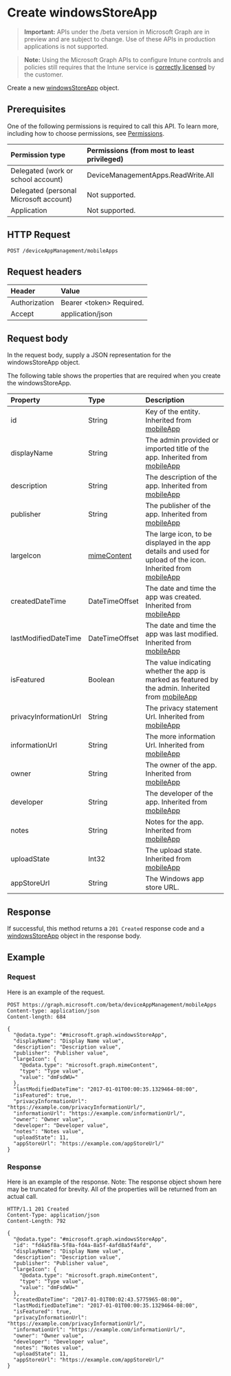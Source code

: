 ﻿# Create windowsStoreApp

> **Important:** APIs under the /beta version in Microsoft Graph are in preview and are subject to change. Use of these APIs in production applications is not supported.

> **Note:** Using the Microsoft Graph APIs to configure Intune controls and policies still requires that the Intune service is [correctly licensed](https://go.microsoft.com/fwlink/?linkid=839381) by the customer.

Create a new [windowsStoreApp](../resources/intune_apps_windowsstoreapp.md) object.
## Prerequisites
One of the following permissions is required to call this API. To learn more, including how to choose permissions, see [Permissions](../../../concepts/permissions_reference.md).

|Permission type|Permissions (from most to least privileged)|
|:---|:---|
|Delegated (work or school account)|DeviceManagementApps.ReadWrite.All|
|Delegated (personal Microsoft account)|Not supported.|
|Application|Not supported.|

## HTTP Request
<!-- {
  "blockType": "ignored"
}
-->
``` http
POST /deviceAppManagement/mobileApps
```

## Request headers
|Header|Value|
|:---|:---|
|Authorization|Bearer &lt;token&gt; Required.|
|Accept|application/json|

## Request body
In the request body, supply a JSON representation for the windowsStoreApp object.

The following table shows the properties that are required when you create the windowsStoreApp.

|Property|Type|Description|
|:---|:---|:---|
|id|String|Key of the entity. Inherited from [mobileApp](../resources/intune_apps_mobileapp.md)|
|displayName|String|The admin provided or imported title of the app. Inherited from [mobileApp](../resources/intune_apps_mobileapp.md)|
|description|String|The description of the app. Inherited from [mobileApp](../resources/intune_apps_mobileapp.md)|
|publisher|String|The publisher of the app. Inherited from [mobileApp](../resources/intune_apps_mobileapp.md)|
|largeIcon|[mimeContent](../resources/intune_apps_mimecontent.md)|The large icon, to be displayed in the app details and used for upload of the icon. Inherited from [mobileApp](../resources/intune_apps_mobileapp.md)|
|createdDateTime|DateTimeOffset|The date and time the app was created. Inherited from [mobileApp](../resources/intune_apps_mobileapp.md)|
|lastModifiedDateTime|DateTimeOffset|The date and time the app was last modified. Inherited from [mobileApp](../resources/intune_apps_mobileapp.md)|
|isFeatured|Boolean|The value indicating whether the app is marked as featured by the admin. Inherited from [mobileApp](../resources/intune_apps_mobileapp.md)|
|privacyInformationUrl|String|The privacy statement Url. Inherited from [mobileApp](../resources/intune_apps_mobileapp.md)|
|informationUrl|String|The more information Url. Inherited from [mobileApp](../resources/intune_apps_mobileapp.md)|
|owner|String|The owner of the app. Inherited from [mobileApp](../resources/intune_apps_mobileapp.md)|
|developer|String|The developer of the app. Inherited from [mobileApp](../resources/intune_apps_mobileapp.md)|
|notes|String|Notes for the app. Inherited from [mobileApp](../resources/intune_apps_mobileapp.md)|
|uploadState|Int32|The upload state. Inherited from [mobileApp](../resources/intune_apps_mobileapp.md)|
|appStoreUrl|String|The Windows app store URL.|



## Response
If successful, this method returns a `201 Created` response code and a [windowsStoreApp](../resources/intune_apps_windowsstoreapp.md) object in the response body.

## Example
### Request
Here is an example of the request.
``` http
POST https://graph.microsoft.com/beta/deviceAppManagement/mobileApps
Content-type: application/json
Content-length: 684

{
  "@odata.type": "#microsoft.graph.windowsStoreApp",
  "displayName": "Display Name value",
  "description": "Description value",
  "publisher": "Publisher value",
  "largeIcon": {
    "@odata.type": "microsoft.graph.mimeContent",
    "type": "Type value",
    "value": "dmFsdWU="
  },
  "lastModifiedDateTime": "2017-01-01T00:00:35.1329464-08:00",
  "isFeatured": true,
  "privacyInformationUrl": "https://example.com/privacyInformationUrl/",
  "informationUrl": "https://example.com/informationUrl/",
  "owner": "Owner value",
  "developer": "Developer value",
  "notes": "Notes value",
  "uploadState": 11,
  "appStoreUrl": "https://example.com/appStoreUrl/"
}
```

### Response
Here is an example of the response. Note: The response object shown here may be truncated for brevity. All of the properties will be returned from an actual call.
``` http
HTTP/1.1 201 Created
Content-Type: application/json
Content-Length: 792

{
  "@odata.type": "#microsoft.graph.windowsStoreApp",
  "id": "fd4a5f8a-5f8a-fd4a-8a5f-4afd8a5f4afd",
  "displayName": "Display Name value",
  "description": "Description value",
  "publisher": "Publisher value",
  "largeIcon": {
    "@odata.type": "microsoft.graph.mimeContent",
    "type": "Type value",
    "value": "dmFsdWU="
  },
  "createdDateTime": "2017-01-01T00:02:43.5775965-08:00",
  "lastModifiedDateTime": "2017-01-01T00:00:35.1329464-08:00",
  "isFeatured": true,
  "privacyInformationUrl": "https://example.com/privacyInformationUrl/",
  "informationUrl": "https://example.com/informationUrl/",
  "owner": "Owner value",
  "developer": "Developer value",
  "notes": "Notes value",
  "uploadState": 11,
  "appStoreUrl": "https://example.com/appStoreUrl/"
}
```



